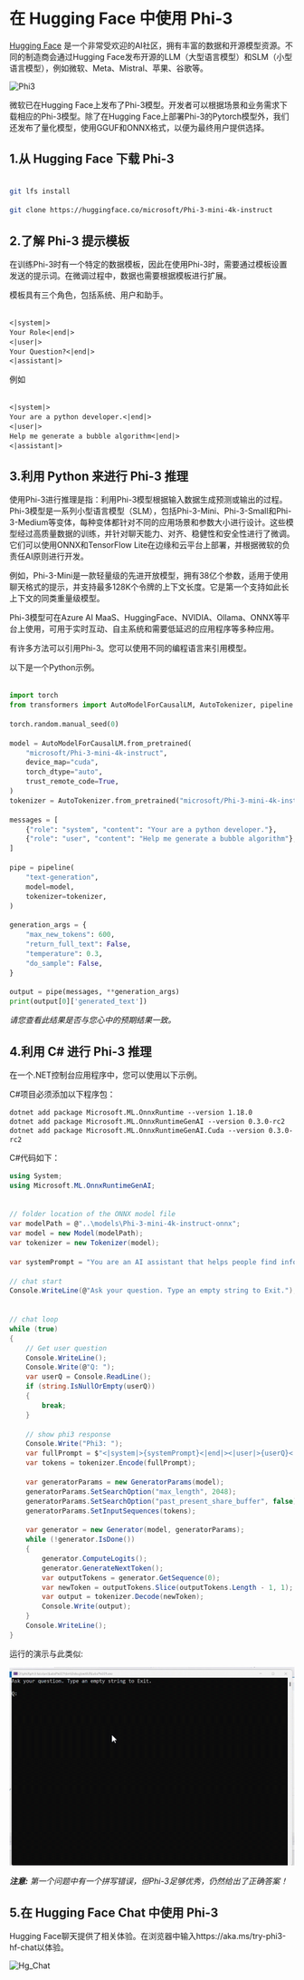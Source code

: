 # **在 Hugging Face 中使用 Phi-3**

[Hugging Face](https://huggingface.co/) 是一个非常受欢迎的AI社区，拥有丰富的数据和开源模型资源。不同的制造商会通过Hugging Face发布开源的LLM（大型语言模型）和SLM（小型语言模型），例如微软、Meta、Mistral、苹果、谷歌等。

![Phi3](../../../../imgs/02/Huggingface/Hg_Phi3.png)

微软已在Hugging Face上发布了Phi-3模型。开发者可以根据场景和业务需求下载相应的Phi-3模型。除了在Hugging Face上部署Phi-3的Pytorch模型外，我们还发布了量化模型，使用GGUF和ONNX格式，以便为最终用户提供选择。


## **1.从 Hugging Face 下载 Phi-3**

```bash

git lfs install 

git clone https://huggingface.co/microsoft/Phi-3-mini-4k-instruct

```

## **2.了解 Phi-3 提示模板**

在训练Phi-3时有一个特定的数据模板，因此在使用Phi-3时，需要通过模板设置发送的提示词。在微调过程中，数据也需要根据模板进行扩展。

模板具有三个角色，包括系统、用户和助手。


```txt

<|system|>
Your Role<|end|>
<|user|>
Your Question?<|end|>
<|assistant|>

```

例如


```txt

<|system|>
Your are a python developer.<|end|>
<|user|>
Help me generate a bubble algorithm<|end|>
<|assistant|>

```


## **3.利用 Python 来进行 Phi-3 推理**

使用Phi-3进行推理是指：利用Phi-3模型根据输入数据生成预测或输出的过程。Phi-3模型是一系列小型语言模型（SLM），包括Phi-3-Mini、Phi-3-Small和Phi-3-Medium等变体，每种变体都针对不同的应用场景和参数大小进行设计。这些模型经过高质量数据的训练，并针对聊天能力、对齐、稳健性和安全性进行了微调。它们可以使用ONNX和TensorFlow Lite在边缘和云平台上部署，并根据微软的负责任AI原则进行开发。

例如，Phi-3-Mini是一款轻量级的先进开放模型，拥有38亿个参数，适用于使用聊天格式的提示，并支持最多128K个令牌的上下文长度。它是第一个支持如此长上下文的同类重量级模型。

Phi-3模型可在Azure AI MaaS、HuggingFace、NVIDIA、Ollama、ONNX等平台上使用，可用于实时互动、自主系统和需要低延迟的应用程序等多种应用。

有许多方法可以引用Phi-3。您可以使用不同的编程语言来引用模型。

以下是一个Python示例。


```python

import torch
from transformers import AutoModelForCausalLM, AutoTokenizer, pipeline

torch.random.manual_seed(0)

model = AutoModelForCausalLM.from_pretrained(
    "microsoft/Phi-3-mini-4k-instruct", 
    device_map="cuda", 
    torch_dtype="auto", 
    trust_remote_code=True, 
)
tokenizer = AutoTokenizer.from_pretrained("microsoft/Phi-3-mini-4k-instruct")

messages = [
    {"role": "system", "content": "Your are a python developer."},
    {"role": "user", "content": "Help me generate a bubble algorithm"},
]

pipe = pipeline(
    "text-generation",
    model=model,
    tokenizer=tokenizer,
)

generation_args = {
    "max_new_tokens": 600,
    "return_full_text": False,
    "temperature": 0.3,
    "do_sample": False,
}

output = pipe(messages, **generation_args)
print(output[0]['generated_text'])


```

*请您查看此结果是否与您心中的预期结果一致。*

## **4.利用 C# 进行 Phi-3 推理**

在一个.NET控制台应用程序中，您可以使用以下示例。

C#项目必须添加以下程序包：

```
dotnet add package Microsoft.ML.OnnxRuntime --version 1.18.0
dotnet add package Microsoft.ML.OnnxRuntimeGenAI --version 0.3.0-rc2
dotnet add package Microsoft.ML.OnnxRuntimeGenAI.Cuda --version 0.3.0-rc2
```

C#代码如下：

```csharp
using System;
using Microsoft.ML.OnnxRuntimeGenAI;


// folder location of the ONNX model file
var modelPath = @"..\models\Phi-3-mini-4k-instruct-onnx";
var model = new Model(modelPath);
var tokenizer = new Tokenizer(model);

var systemPrompt = "You are an AI assistant that helps people find information. Answer questions using a direct style. Do not share more information that the requested by the users.";

// chat start
Console.WriteLine(@"Ask your question. Type an empty string to Exit.");


// chat loop
while (true)
{
    // Get user question
    Console.WriteLine();
    Console.Write(@"Q: ");
    var userQ = Console.ReadLine();    
    if (string.IsNullOrEmpty(userQ))
    {
        break;
    }

    // show phi3 response
    Console.Write("Phi3: ");
    var fullPrompt = $"<|system|>{systemPrompt}<|end|><|user|>{userQ}<|end|><|assistant|>";
    var tokens = tokenizer.Encode(fullPrompt);

    var generatorParams = new GeneratorParams(model);
    generatorParams.SetSearchOption("max_length", 2048);
    generatorParams.SetSearchOption("past_present_share_buffer", false);
    generatorParams.SetInputSequences(tokens);

    var generator = new Generator(model, generatorParams);
    while (!generator.IsDone())
    {
        generator.ComputeLogits();
        generator.GenerateNextToken();
        var outputTokens = generator.GetSequence(0);
        var newToken = outputTokens.Slice(outputTokens.Length - 1, 1);
        var output = tokenizer.Decode(newToken);
        Console.Write(output);
    }
    Console.WriteLine();
}
```

运行的演示与此类似:

![Chat running demo](../../../../imgs/02/csharp/20SampleConsole.gif)

***注意:** 第一个问题中有一个拼写错误，但Phi-3足够优秀，仍然给出了正确答案！*



## **5.在 Hugging Face Chat 中使用 Phi-3**

Hugging Face聊天提供了相关体验。在浏览器中输入https://aka.ms/try-phi3-hf-chat以体验。

![Hg_Chat](../../../../imgs/02/Huggingface/Hg_Chat.png)
